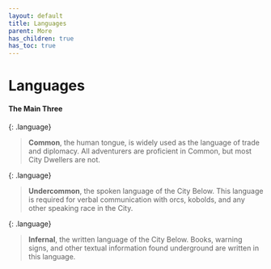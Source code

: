 ```yaml
---
layout: default
title: Languages
parent: More
has_children: true
has_toc: true
---
```


# Languages

#### The Main Three

{: .language}
> **Common**, the human tongue, is widely used as the language of trade and diplomacy. All adventurers are proficient in Common, but most City Dwellers are not.

{: .language}
> **Undercommon**, the spoken language of the City Below. This language is required for verbal communication with orcs, kobolds, and any other speaking race in the City.

{: .language}
> **Infernal**, the written language of the City Below. Books, warning signs, and other textual information found underground are written in this language.